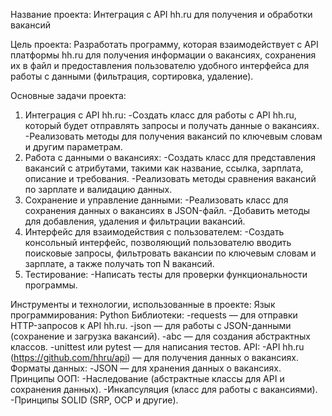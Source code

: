 Название проекта: Интеграция с API hh.ru для получения и обработки вакансий

Цель проекта: Разработать программу, которая взаимодействует с API платформы hh.ru для получения информации о вакансиях, сохранения их в файл и предоставления пользователю удобного интерфейса для работы с данными (фильтрация, сортировка, удаление).

Основные задачи проекта:
1. Интеграция с API hh.ru:
  -Создать класс для работы с API hh.ru, который будет отправлять запросы и получать данные о вакансиях.
  -Реализовать методы для получения вакансий по ключевым словам и другим параметрам.
2. Работа с данными о вакансиях:
  -Создать класс для представления вакансий с атрибутами, такими как название, ссылка, зарплата, описание и требования.
  -Реализовать методы сравнения вакансий по зарплате и валидацию данных.
3. Сохранение и управление данными:
  -Реализовать класс для сохранения данных о вакансиях в JSON-файл.
  -Добавить методы для добавления, удаления и фильтрации вакансий.
4. Интерфейс для взаимодействия с пользователем:
  -Создать консольный интерфейс, позволяющий пользователю вводить поисковые запросы, фильтровать вакансии по ключевым словам и зарплате, а также получать топ N вакансий.
5. Тестирование:
  -Написать тесты для проверки функциональности программы.

Инструменты и технологии, использованные в проекте:
Язык программирования: Python
Библиотеки:
  -requests — для отправки HTTP-запросов к API hh.ru.
  -json — для работы с JSON-данными (сохранение и загрузка вакансий).
  -abc — для создания абстрактных классов.
  -unittest или pytest — для написания тестов.
API:
  -API hh.ru (https://github.com/hhru/api) — для получения данных о вакансиях.
Форматы данных:
  -JSON — для хранения данных о вакансиях.
Принципы ООП:
  -Наследование (абстрактные классы для API и сохранения данных).
  -Инкапсуляция (класс для работы с вакансиями).
  -Принципы SOLID (SRP, OCP и другие).
